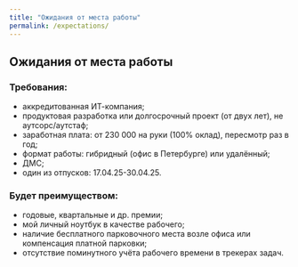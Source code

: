 ```yaml
---
title: "Ожидания от места работы"
permalink: /expectations/
---
```


## Ожидания от места работы

### Требования:

- аккредитованная ИТ-компания;
- продуктовая разработка или долгосрочный проект (от двух лет), не аутсорс/аутстаф;
- заработная плата: от 230 000 на руки (100% оклад), пересмотр раз в год;
- формат работы: гибридный (офис в Петербурге) или удалённый;
- ДМС;
- один из отпусков: 17.04.25-30.04.25.

### Будет преимуществом:

- годовые, квартальные и др. премии;
- мой личный ноутбук в качестве рабочего;
- наличие бесплатного парковочного места возле офиса или компенсация платной парковки;
- отсутствие поминутного учёта рабочего времени в трекерах задач.
